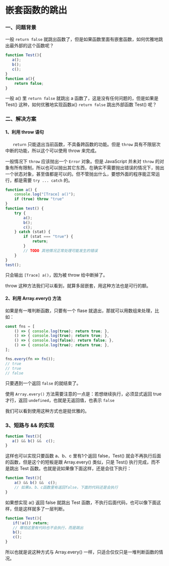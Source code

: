 # 嵌套函数的跳出

### 一、问题背景

一般 `return false` 就跳出函数了，但是如果函数里面有嵌套函数，如何优雅地跳出最外部的这个函数呢？

```js
function Test(){
   a();
   b();
   c();
}
function a(){
    return false;
}
```

一般 a() 里 `return false` 就跳出 a 函数了，这是没有任何问题的，但是如果是 Test() 这种，如何优雅地实现函数a() `return false` 跳出外部函数 Test() 呢？

### 二、解决方案

#### 1、利用 throw 语句

`　　return` 只能退出当前函数，不具备跨函数的功能。但是 `throw` 具有不限层次中断的功能，所以这个可以使用 throw 来完成。

一般情况下 `throw` 应该抛出一个 `Error` 对象。但是 JavaScript 并未对 `throw` 的对象有所有限制，所以也可以抛出其它东西，在确实不需要抛出错误的情况下，抛出一个状态对象，甚至值都是可以的。但不管抛出什么，要想外面的程序能正常运行，都是需要 `try ... catch` 的。

```js
function a() {
    console.log("[Trace] a()");
    if (true) throw "true"
}
function test() {
    try {
        a();
        b();
        c();
    } catch (stat) {
        if (stat === "true") {
            return;
        }
        // TODO 其他情况正常处理可能发生的错误
    }
}
test();
```

只会输出 `[Trace] a()`，因为被 throw 给中断掉了。

throw 这种方法我们可以看到，就算多层嵌套，用这种方法也是可行的额。

#### 2、利用 Array.every() 方法

如果是有一堆判断函数，只要有一个 flase 就退出，那就可以用数组来处理，比如：

```js
const fns = [
    () => { console.log(true); return true; },
    () => { console.log(true); return true; },
    () => { console.log(false); return false; },
    () => { console.log(true); return true; },
];

fns.every(fn => fn());
// true
// true
// false
```

只要遇到一个返回 `false` 的就结束了。

使用 `Array.every()` 方法需要注意的一点是：若想继续执行，必须显式返回 true 才行，返回 `undefined`，也就是无返回值，也表示 `false`

我们可以看到使用这种方式也是挺优雅的。

### 3、短路与 && 的实现

```js
function Test(){
   a() && b() &&  c();
}
```

这样也可以实现只要函数 a、b、c 里有1个返回 false，Test() 就会不再执行后面的函数，但是这个的短板是跟 Array.every() 类似，只是 Test() 执行完成，而不是跳出 Test 函数。也就是说如果像下面这样，还是会往下执行：

```js
function Test(){
    a() && b() &&  c();
    // 如果a、b、c函数里有返回false，下面的代码还是会执行
}
```

如果想实现 a() 返回 false 就跳出 Test 函数，不执行后面代码，也可以像下面这样，但是这样就多了一层判断。

```js
function Test(){
　　if(!a()) return;
　　// 哪怕这里有代码也不会执行，而是跳出
　　b();
　　c();
}
```

所以也就是说这种方式与 Array.every() 一样，只适合仅仅只是一堆判断函数的情况。